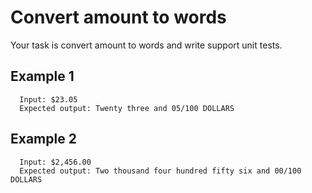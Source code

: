 # Convert amount to words

Your task is convert amount to words and write support unit tests. 

## Example 1
```
  Input: $23.05
  Expected output: Twenty three and 05/100 DOLLARS
```

## Example 2
```
  Input: $2,456.00
  Expected output: Two thousand four hundred fifty six and 00/100 DOLLARS
```

